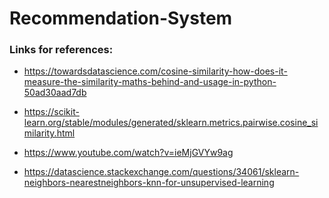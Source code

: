 # Recommendation-System

### Links for references:

- https://towardsdatascience.com/cosine-similarity-how-does-it-measure-the-similarity-maths-behind-and-usage-in-python-50ad30aad7db

- https://scikit-learn.org/stable/modules/generated/sklearn.metrics.pairwise.cosine_similarity.html

- https://www.youtube.com/watch?v=ieMjGVYw9ag

- https://datascience.stackexchange.com/questions/34061/sklearn-neighbors-nearestneighbors-knn-for-unsupervised-learning
